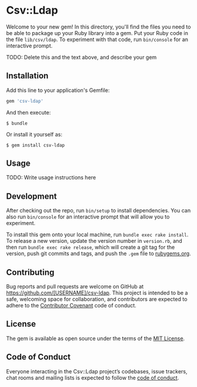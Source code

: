 # Csv::Ldap

Welcome to your new gem! In this directory, you'll find the files you need to be able to package up your Ruby library into a gem. Put your Ruby code in the file `lib/csv/ldap`. To experiment with that code, run `bin/console` for an interactive prompt.

TODO: Delete this and the text above, and describe your gem

## Installation

Add this line to your application's Gemfile:

```ruby
gem 'csv-ldap'
```

And then execute:

    $ bundle

Or install it yourself as:

    $ gem install csv-ldap

## Usage

TODO: Write usage instructions here

## Development

After checking out the repo, run `bin/setup` to install dependencies. You can also run `bin/console` for an interactive prompt that will allow you to experiment.

To install this gem onto your local machine, run `bundle exec rake install`. To release a new version, update the version number in `version.rb`, and then run `bundle exec rake release`, which will create a git tag for the version, push git commits and tags, and push the `.gem` file to [rubygems.org](https://rubygems.org).

## Contributing

Bug reports and pull requests are welcome on GitHub at https://github.com/[USERNAME]/csv-ldap. This project is intended to be a safe, welcoming space for collaboration, and contributors are expected to adhere to the [Contributor Covenant](http://contributor-covenant.org) code of conduct.

## License

The gem is available as open source under the terms of the [MIT License](http://opensource.org/licenses/MIT).

## Code of Conduct

Everyone interacting in the Csv::Ldap project’s codebases, issue trackers, chat rooms and mailing lists is expected to follow the [code of conduct](https://github.com/[USERNAME]/csv-ldap/blob/master/CODE_OF_CONDUCT.md).
